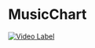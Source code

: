 # MusicChart

[![Video Label](http://img.youtube.com/vi/3M6b7SkOMsU/0.jpg)](https://www.youtube.com/watch?v=3M6b7SkOMsU&feature=youtu.be)
